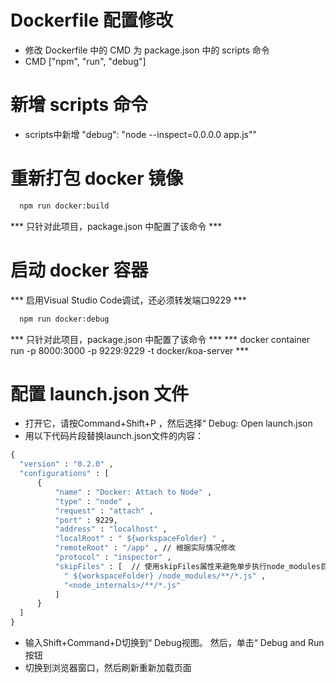 # Dockerfile 配置修改
- 修改 Dockerfile 中的 CMD 为 package.json 中的 scripts 命令
- CMD ["npm", "run", "debug"]

# 新增 scripts 命令
- scripts中新增 "debug": "node --inspect=0.0.0.0 app.js""

# 重新打包 docker 镜像
```cmd
  npm run docker:build
```
*** 只针对此项目，package.json 中配置了该命令 ***

# 启动 docker 容器
*** 启用Visual Studio Code调试，还必须转发端口9229 ***
```cmd
  npm run docker:debug
```
*** 只针对此项目，package.json 中配置了该命令 ***
*** docker container run -p 8000:3000 -p 9229:9229 -t docker/koa-server ***

# 配置 launch.json 文件
- 打开它，请按Command+Shift+P ，然后选择“ Debug: Open launch.json
- 用以下代码片段替换launch.json文件的内容：

```cmd
{
  "version" : "0.2.0" ,
  "configurations" : [
      {
          "name" : "Docker: Attach to Node" ,
          "type" : "node" ,
          "request" : "attach" ,
          "port" : 9229,
          "address" : "localhost" ,
          "localRoot" : " ${workspaceFolder} " ,
          "remoteRoot" : "/app" , // 根据实际情况修改
          "protocol" : "inspector" ,
          "skipFiles" : [  // 使用skipFiles属性来避免单步执行node_modules目录和Node.js的内置核心模块中的代码
            " ${workspaceFolder} /node_modules/**/*.js" ,
            "<node_internals>/**/*.js"
          ]
      }
  ]
}
```

- 输入Shift+Command+D切换到“ Debug视图。 然后，单击“ Debug and Run按钮
- 切换到浏览器窗口，然后刷新重新加载页面